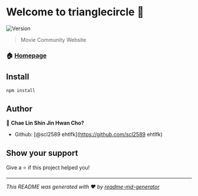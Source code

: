 # Welcome to trianglecircle 👋
![Version](https://img.shields.io/badge/version-0.1.0-blue.svg?cacheSeconds=2592000)

> Movie Community Website

### 🏠 [Homepage](https://brave-hamilton-108ad5.netlify.app/)

## Install

```sh
npm install
```

## Author

👤 **Chae Lin Shin Jin Hwan Cho?**

* Github: [@scl2589 ehtlfk](https://github.com/scl2589 ehtlfk)

## Show your support

Give a ⭐️ if this project helped you!


***
_This README was generated with ❤️ by [readme-md-generator](https://github.com/kefranabg/readme-md-generator)_